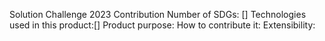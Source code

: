 Solution Challenge 2023
Contribution Number of SDGs: []
Technologies used in this product:[]
Product purpose:
How to contribute it:
Extensibility: